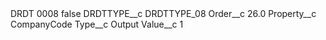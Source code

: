 <?xml version="1.0" encoding="UTF-8"?>
<CustomMetadata xmlns="http://soap.sforce.com/2006/04/metadata" xmlns:xsi="http://www.w3.org/2001/XMLSchema-instance" xmlns:xsd="http://www.w3.org/2001/XMLSchema">
    <label>DRDT 0008</label>
    <protected>false</protected>
    <values>
        <field>DRDTTYPE__c</field>
        <value xsi:type="xsd:string">DRDTTYPE_08</value>
    </values>
    <values>
        <field>Order__c</field>
        <value xsi:type="xsd:double">26.0</value>
    </values>
    <values>
        <field>Property__c</field>
        <value xsi:type="xsd:string">CompanyCode</value>
    </values>
    <values>
        <field>Type__c</field>
        <value xsi:type="xsd:string">Output</value>
    </values>
    <values>
        <field>Value__c</field>
        <value xsi:type="xsd:string">1</value>
    </values>
</CustomMetadata>
